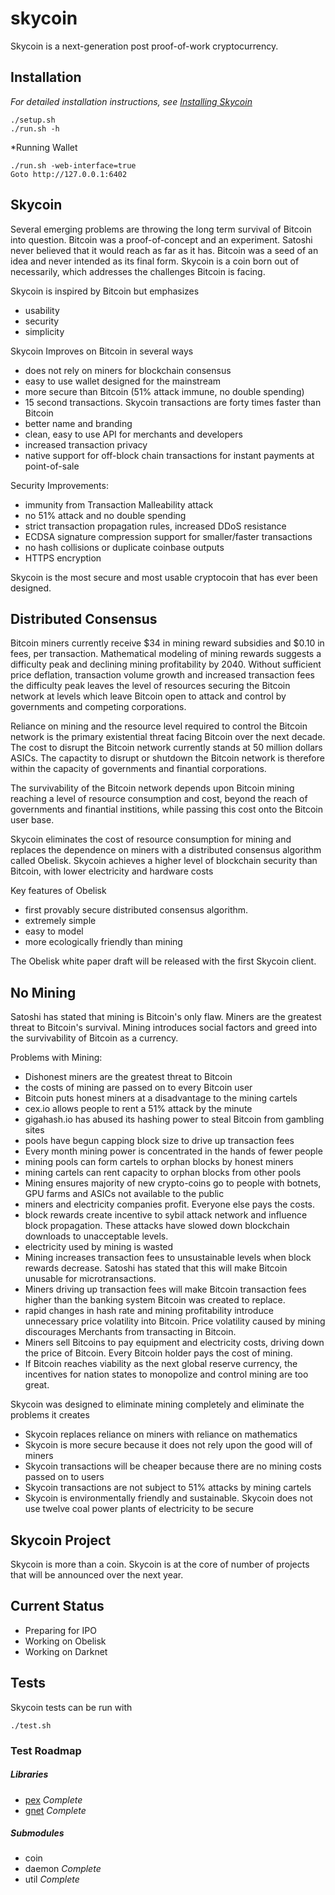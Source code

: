 skycoin
=======

Skycoin is a next-generation post proof-of-work cryptocurrency.

Installation
------------

*For detailed installation instructions, see [Installing Skycoin](../../wiki/Installation)*

```
./setup.sh
./run.sh -h
```

*Running Wallet

```
./run.sh -web-interface=true
Goto http://127.0.0.1:6402
```


Skycoin
-------

Several emerging problems are throwing the long term survival of Bitcoin into question. Bitcoin was a proof-of-concept and an experiment. Satoshi never believed that it would reach as far as it has. Bitcoin was a seed of an idea and never intended as its final form. Skycoin is a coin born out of necessarily, which addresses the challenges Bitcoin is facing.

Skycoin is inspired by Bitcoin but emphasizes
- usability
- security
- simplicity

Skycoin Improves on Bitcoin in several ways
- does not rely on miners for blockchain consensus
- easy to use wallet designed for the mainstream
- more secure than Bitcoin (51% attack immune, no double spending)
- 15 second transactions. Skycoin transactions are forty times faster than Bitcoin
- better name and branding
- clean, easy to use API for merchants and developers
- increased transaction privacy
- native support for off-block chain transactions for instant payments at point-of-sale

Security Improvements:
- immunity from Transaction Malleability attack
- no 51% attack and no double spending
- strict transaction propagation rules, increased DDoS resistance
- ECDSA signature compression support for smaller/faster transactions
- no hash collisions or duplicate coinbase outputs
- HTTPS encryption

Skycoin is the most secure and most usable cryptocoin that has ever been designed.

Distributed Consensus
---------------------

Bitcoin miners currently receive $34 in mining reward subsidies and $0.10 in fees, per transaction. Mathematical modeling of mining rewards suggests a difficulty peak and declining mining profitability by 2040. Without sufficient price deflation, transaction volume growth and increased transaction fees the difficulty peak leaves the level of resources securing the Bitcoin network at levels which leave Bitcoin open to attack and control by governments and competing corporations.

Reliance on mining and the resource level required to control the Bitcoin network is the primary existential threat facing Bitcoin over the next decade. The cost to disrupt the Bitcoin network currently stands at 50 million dollars ASICs. The capactity to disrupt or shutdown the Bitcoin network is therefore within the capacity of governments and finantial corporations.

The survivability of the Bitcoin network depends upon Bitcoin mining reaching a level of resource consumption and cost, beyond the reach of governments and finantial institions, while passing this cost onto the Bitcoin user base. 

Skycoin eliminates the cost of resource consumption for mining and replaces the dependence on miners with a distributed consensus algorithm called Obelisk. Skycoin achieves a higher level of blockchain security than Bitcoin, with lower electricity and hardware costs

Key features of Obelisk
- first provably secure distributed consensus algorithm.
- extremely simple
- easy to model
- more ecologically friendly than mining

The Obelisk white paper draft will be released with the first Skycoin client.

No Mining
---------

Satoshi has stated that mining is Bitcoin's only flaw. Miners are the greatest threat to Bitcoin's survival. Mining introduces social factors and greed into the survivability of Bitcoin as a currency.

Problems with Mining:
- Dishonest miners are the greatest threat to Bitcoin
- the costs of mining are passed on to every Bitcoin user
- Bitcoin puts honest miners at a disadvantage to the mining cartels
- cex.io allows people to rent a 51% attack by the minute
- gigahash.io has abused its hashing power to steal Bitcoin from gambling sites
- pools have begun capping block size to drive up transaction fees
- Every month mining power is concentrated in the hands of fewer people
- mining pools can form cartels to orphan blocks by honest miners
- mining cartels can rent capacity to orphan blocks from other pools
- Mining ensures majority of new crypto-coins go to people with botnets, GPU farms and ASICs not available to the public
- miners and electricity companies profit. Everyone else pays the costs.
- block rewards create incentive to sybil attack network and influence block propagation. These attacks have slowed down blockchain downloads to unacceptable levels.
- electricity used by mining is wasted
- Mining increases transaction fees to unsustainable levels when block rewards decrease. Satoshi has stated that this will make Bitcoin unusable for microtransactions.
- Miners driving up transaction fees will make Bitcoin transaction fees higher than the banking system Bitcoin was created to replace.
- rapid changes in hash rate and mining profitability introduce unnecessary price volatility into Bitcoin. Price volatility caused by mining discourages Merchants from transacting in Bitcoin.
- Miners sell Bitcoins to pay equipment and electricity costs, driving down the price of Bitcoin. Every Bitcoin holder pays the cost of mining.
- If Bitcoin reaches viability as the next global reserve currency, the incentives for nation states to monopolize and control mining are too great.

Skycoin was designed to eliminate mining completely and eliminate the problems it creates
- Skycoin replaces reliance on miners with reliance on mathematics
- Skycoin is more secure because it does not rely upon the good will of miners
- Skycoin transactions will be cheaper because there are no mining costs passed on to users
- Skycoin transactions are not subject to 51% attacks by mining cartels
- Skycoin is environmentally friendly and sustainable. Skycoin does not use twelve coal power plants of electricity to be secure


Skycoin Project
---------------

Skycoin is more than a coin. Skycoin is at the core of number of projects that will be announced over the next year.

Current Status
--------------

* Preparing for IPO
* Working on Obelisk
* Working on Darknet

Tests
-----

Skycoin tests can be run with 

```
./test.sh
```

### Test Roadmap

##### Libraries

* [pex](https://github.com/skycoin/pex) *Complete*
* [gnet](https://github.com/skycoin/gnet) *Complete*

##### Submodules

* coin
* daemon *Complete*
* util *Complete*
